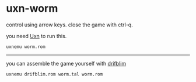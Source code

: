 # uxn-worm

control using arrow keys. close the game with ctrl-q.

you need [Uxn](https://100r.co/site/uxn.html) to run this.
```bash
uxnemu worm.rom
```
---
you can assemble the game yourself with [drifblim](https://wiki.xxiivv.com/site/drifblim.html)
```bash
uxnemu drifblim.rom worm.tal worm.rom
```
